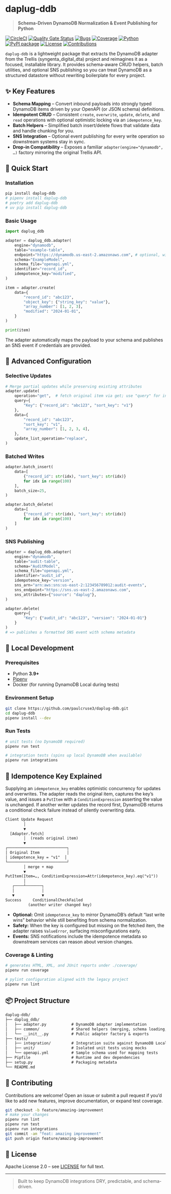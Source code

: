 # daplug-ddb

> **Schema-Driven DynamoDB Normalization & Event Publishing for Python**

[![CircleCI](https://circleci.com/gh/dual/daplug-ddb.svg?style=shield)](https://circleci.com/gh/dual/daplug-ddb)
[![Quality Gate Status](https://sonarcloud.io/api/project_badges/measure?project=dual_daplug-ddb&metric=alert_status)](https://sonarcloud.io/summary/new_code?id=dual_daplug-ddb)
[![Bugs](https://sonarcloud.io/api/project_badges/measure?project=dual_daplug-ddb&metric=bugs)](https://sonarcloud.io/summary/new_code?id=dual_daplug-ddb)
[![Coverage](https://sonarcloud.io/api/project_badges/measure?project=dual_daplug-ddb&metric=coverage)](https://sonarcloud.io/summary/new_code?id=dual_daplug-ddb)
[![Python](https://img.shields.io/badge/python-3.9%2B-blue)](https://www.python.org/downloads/)
[![PyPI package](https://img.shields.io/pypi/v/daplug-ddb?color=blue&label=pypi%20package)](https://pypi.org/project/daplug-ddb/)
[![License](https://img.shields.io/badge/license-apache%202.0-blue)](LICENSE)
[![Contributions](https://img.shields.io/badge/contributions-welcome-blue)](https://github.com/paulcruse3/daplug-ddb/issues)

`daplug-ddb` is a lightweight package that extracts the DynamoDB adapter from the
Trellis (syngenta_digital_dta) project and reimagines it as a focused,
installable library. It provides schema-aware CRUD helpers, batch utilities, and
optional SNS publishing so you can treat DynamoDB as a structured datastore
without rewriting boilerplate for every project.

## ✨ Key Features

- **Schema Mapping** – Convert inbound payloads into strongly typed DynamoDB
  items driven by your OpenAPI (or JSON schema) definitions.
- **Idempotent CRUD** – Consistent `create`, `overwrite`, `update`, `delete`,
  and `read` operations with optional optimistic locking via an
  `idempotence_key`.
- **Batch Helpers** – Simplified batch insert/delete flows that validate data
  and handle chunking for you.
- **SNS Integration** – Optional event publishing for every write operation so
  downstream systems stay in sync.
- **Drop-in Compatibility** – Exposes a familiar `adapter(engine="dynamodb", …)`
  factory mirroring the original Trellis API.

## 🚀 Quick Start

### Installation

```bash
pip install daplug-ddb
# pipenv install daplug-ddb
# poetry add daplug-ddb
# uv pip install daplug-ddb
```

### Basic Usage

```python
import daplug_ddb

adapter = daplug_ddb.adapter(
    engine="dynamodb",
    table="example-table",
    endpoint="https://dynamodb.us-east-2.amazonaws.com", # optional, will use AWS conventional env vars if using on lambda
    schema="ExampleModel",
    schema_file="openapi.yml",
    identifier="record_id",
    idempotence_key="modified",
)

item = adapter.create(
    data={
        "record_id": "abc123",
        "object_key": {"string_key": "value"},
        "array_number": [1, 2, 3],
        "modified": "2024-01-01",
    }
)

print(item)
```

The adapter automatically maps the payload to your schema and publishes an SNS
event if credentials are provided.

## 🔧 Advanced Configuration

### Selective Updates

```python
# Merge partial updates while preserving existing attributes
adapter.update(
    operation="get",  # fetch original item via get; use "query" for indexes
    query={
        "Key": {"record_id": "abc123", "sort_key": "v1"}
    },
    data={
        "record_id": "abc123",
        "sort_key": "v1",
        "array_number": [1, 2, 3, 4],
    },
    update_list_operation="replace",
)
```

### Batched Writes

```python
adapter.batch_insert(
    data=[
        {"record_id": str(idx), "sort_key": str(idx)}
        for idx in range(100)
    ],
    batch_size=25,
)

adapter.batch_delete(
    data=[
        {"record_id": str(idx), "sort_key": str(idx)}
        for idx in range(100)
    ]
)
```

### SNS Publishing

```python
adapter = daplug_ddb.adapter(
    engine="dynamodb",
    table="audit-table",
    schema="AuditModel",
    schema_file="openapi.yml",
    identifier="audit_id",
    idempotence_key="version",
    sns_arn="arn:aws:sns:us-east-2:123456789012:audit-events",
    sns_endpoint="https://sns.us-east-2.amazonaws.com",
    sns_attributes={"source": "daplug"},
)

adapter.delete(
    query={
        "Key": {"audit_id": "abc123", "version": "2024-01-01"}
    }
)
# => publishes a formatted SNS event with schema metadata
```

## 🧪 Local Development

### Prerequisites

- Python **3.9+**
- [Pipenv](https://pipenv.pypa.io/)
- Docker (for running DynamoDB Local during tests)

### Environment Setup

```bash
git clone https://github.com/paulcruse3/daplug-ddb.git
cd daplug-ddb
pipenv install --dev
```

### Run Tests

```bash
# unit tests (no DynamoDB required)
pipenv run test

# integration tests (spins up local DynamoDB when available)
pipenv run integrations
```

## 🔄 Idempotence Key Explained

Supplying an `idempotence_key` enables optimistic concurrency for updates and overwrites. The adapter reads the original item, captures the key’s value, and issues a `PutItem` with a `ConditionExpression` asserting the value is unchanged. If another writer updates the record first, DynamoDB returns a conditional check failure instead of silently overwriting data.

```txt
Client Update Request
        │
        ▼
  [Adapter.fetch]
        │  (reads original item)
        ▼
┌──────────────────────────┐
│ Original Item            │
│ idempotence_key = "v1"  │
└──────────────────────────┘
        │ merge + map
        ▼
PutItem(Item=…, ConditionExpression=Attr(idempotence_key).eq("v1"))
        │
   ┌────┴───────┐
   │            │
   ▼            ▼
Success     ConditionalCheckFailed
          (another writer changed key)
```

- **Optional:** Omit `idempotence_key` to mirror DynamoDB’s default “last write wins” behavior while still benefiting from schema normalization.
- **Safety:** When the key is configured but missing on the fetched item, the adapter raises `ValueError`, surfacing misconfigurations early.
- **Events:** SNS notifications include the idempotence metadata so downstream services can reason about version changes.

### Coverage & Linting

```bash
# generates HTML, XML, and JUnit reports under ./coverage/
pipenv run coverage

# pylint configuration aligned with the legacy project
pipenv run lint
```

## 📦 Project Structure

```txt
daplug-ddb/
├── daplug_ddb/
│   ├── adapter.py           # DynamoDB adapter implementation
│   ├── common/              # Shared helpers (merging, schema loading, logging)
│   └── __init__.py          # Public adapter factory & exports
├── tests/
│   ├── integration/         # Integration suite against DynamoDB Local
│   ├── unit/                # Isolated unit tests using mocks
│   └── openapi.yml          # Sample schema used for mapping tests
├── Pipfile                  # Runtime and dev dependencies
├── setup.py                 # Packaging metadata
└── README.md
```

## 🤝 Contributing

Contributions are welcome! Open an issue or submit a pull request if you’d like
to add new features, improve documentation, or expand test coverage.

```bash
git checkout -b feature/amazing-improvement
# make your changes
pipenv run lint
pipenv run test
pipenv run integrations
git commit -am "feat: amazing improvement"
git push origin feature/amazing-improvement
```

## 📄 License

Apache License 2.0 – see [LICENSE](LICENSE) for full text.

---

> Built to keep DynamoDB integrations DRY, predictable, and schema-driven.
